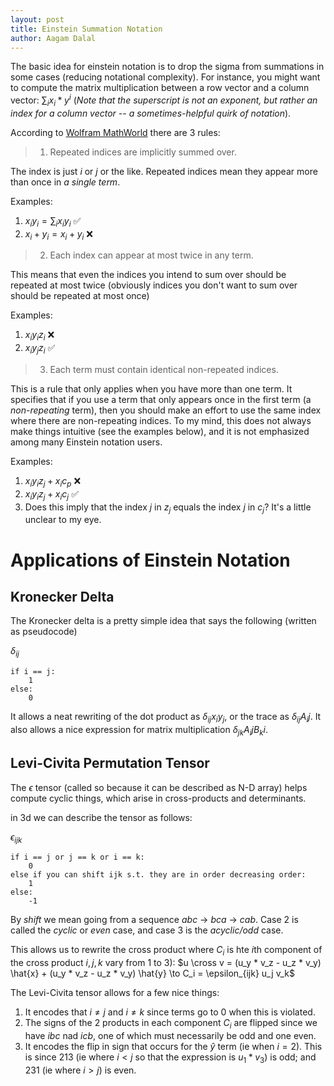```yaml
---
layout: post
title: Einstein Summation Notation
author: Aagam Dalal
---
```

The basic idea for einstein notation is to drop the sigma from summations in some cases (reducing notational complexity). For instance, you might want to compute the matrix multiplication between a row vector and a column vector: $\sum_i x_i * y^i$ (*Note that the superscript is not an exponent, but rather an index for a column vector -- a sometimes-helpful quirk of notation*).

<!--more-->

According to [Wolfram MathWorld](https://mathworld.wolfram.com/EinsteinSummation.html) there are 3 rules:

> 1. Repeated indices are implicitly summed over.

The index is just $i$ or $j$ or the like. Repeated indices mean they appear more than once in *a single term*. 

Examples:
1. $x_i y_i = \sum_i x_i y_i$ :white_check_mark:
2. $x_i + y_i = x_i + y_i$ :x:

> 2. Each index can appear at most twice in any term.

This means that even the indices you intend to sum over should be repeated at most twice (obviously indices you don't want to sum over should be repeated at most once)

Examples: 
1. $x_i y_i z_i$ :x:
1. $x_i y_j z_i$ :white_check_mark:

> 3. Each term must contain identical non-repeated indices.

This is a rule that only applies when you have more than one term. It specifies that if you use a term that only appears once in the first term (a *non-repeating* term), then you should make an effort to use the same index where there are non-repeating indices. To my mind, this does not always make things intuitive (see the examples below), and it is not emphasized among many Einstein notation users.

Examples:
1. $x_i y_i z_j + x_i c_p$ :x:
1. $x_i y_i z_j + x_i c_j$ :white_check_mark:
  2. Does this imply that the index $j$ in $z_j$ equals the index $j$ in $c_j$? It's a little unclear to my eye.

# Applications of Einstein Notation

## Kronecker Delta

The Kronecker delta is a pretty simple idea that says the following (written as pseudocode)

$\delta_{ij}$
```
if i == j:
    1
else: 
    0
```
It allows a neat rewriting of the dot product as $\delta_{ij} x_i y_j$, or the trace as $\delta_{ij} A_ij$. It also allows a nice expression for matrix multiplication $\delta_{jk} A_ij B_ki$.

## Levi-Civita Permutation Tensor

The $\epsilon$ tensor (called so because it can be described as N-D array) helps compute cyclic things, which arise in cross-products and determinants.

in 3d we can describe the tensor as follows:

$\epsilon_{ijk}$
```
if i == j or j == k or i == k:
    0
else if you can shift ijk s.t. they are in order decreasing order:
    1
else:
    -1
```
By *shift* we mean going from a sequence $abc$ -> $bca$ -> $cab$. Case 2 is called the *cyclic* or *even* case, and case 3 is the *acyclic/odd* case.

This allows us to rewrite the cross product where $C_i$ is hte $i$th component of the cross product $i,j,k$ vary from 1 to 3):
$u \cross v = (u_y * v_z - u_z * v_y) \hat{x} + (u_y * v_z - u_z * v_y) \hat{y} \to C_i = \epsilon_{ijk} u_j v_k$

The Levi-Civita tensor allows for a few nice things:
1. It encodes that $i \neq j$ and $i \neq k$ since terms go to 0 when this is violated.
2. The signs of the 2 products in each component $C_i$ are flipped since we have $ibc$ nad $icb$, one of which must necessarily be odd and one even.
3. It encodes the flip in sign that occurs for the $\hat{y}$ term (ie when $i = 2$). This is since $213$ (ie where $i < j$ so that the expression is $u_1 * v_3$) is odd; and $231$ (ie where $i > j$) is even.